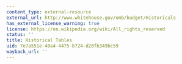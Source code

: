 ```yaml
---
content_type: external-resource
external_url: http://www.whitehouse.gov/omb/budget/Historicals
has_external_license_warning: true
license: https://en.wikipedia.org/wiki/All_rights_reserved
status: ''
title: Historical Tables
uid: 7e7a551e-40a4-4475-b724-d20fb349bc59
wayback_url: ''
---
```

